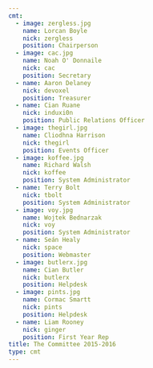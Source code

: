 ```yaml
---
cmt:
  - image: zergless.jpg
    name: Lorcan Boyle
    nick: zergless
    position: Chairperson
  - image: cac.jpg
    name: Noah O' Donnaile
    nick: cac
    position: Secretary
  - name: Aaron Delaney
    nick: devoxel
    position: Treasurer
  - name: Cian Ruane
    nick: induxi0n
    position: Public Relations Officer
  - image: thegirl.jpg
    name: Cliodhna Harrison
    nick: thegirl
    position: Events Officer
  - image: koffee.jpg
    name: Richard Walsh
    nick: koffee
    position: System Administrator
  - name: Terry Bolt
    nick: tbolt
    position: System Administrator
  - image: voy.jpg
    name: Wojtek Bednarzak
    nick: voy
    position: System Administrator
  - name: Seán Healy
    nick: space
    position: Webmaster
  - image: butlerx.jpg
    name: Cian Butler
    nick: butlerx
    position: Helpdesk
  - image: pints.jpg
    name: Cormac Smartt
    nick: pints
    position: Helpdesk
  - name: Liam Rooney
    nick: ginger
    position: First Year Rep
title: The Committee 2015-2016
type: cmt
---
```

